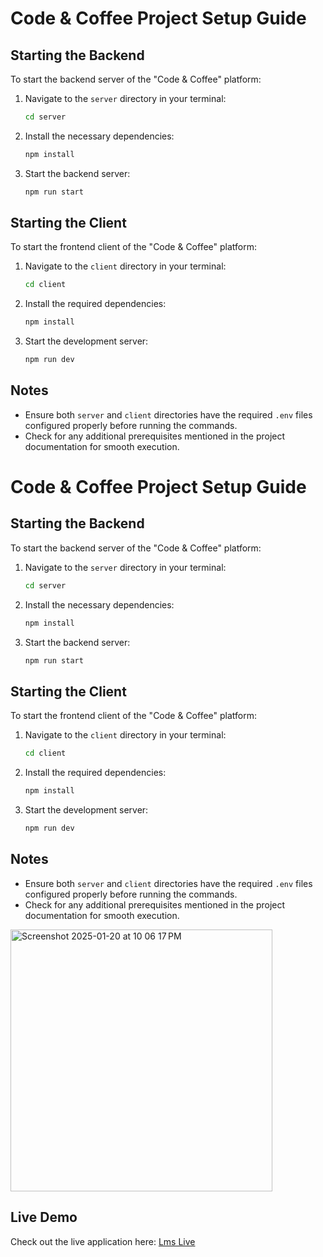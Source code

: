 # Code & Coffee Project Setup Guide

## Starting the Backend
To start the backend server of the "Code & Coffee" platform:

1. Navigate to the `server` directory in your terminal:
   ```bash
   cd server
   ```

2. Install the necessary dependencies:
   ```bash
   npm install
   ```

3. Start the backend server:
   ```bash
   npm run start
   ```

## Starting the Client
To start the frontend client of the "Code & Coffee" platform:

1. Navigate to the `client` directory in your terminal:
   ```bash
   cd client
   ```

2. Install the required dependencies:
   ```bash
   npm install
   ```

3. Start the development server:
   ```bash
   npm run dev
   ```

## Notes
- Ensure both `server` and `client` directories have the required `.env` files configured properly before running the commands.
- Check for any additional prerequisites mentioned in the project documentation for smooth execution.

# Code & Coffee Project Setup Guide

## Starting the Backend
To start the backend server of the "Code & Coffee" platform:

1. Navigate to the `server` directory in your terminal:
   ```bash
   cd server
   ```

2. Install the necessary dependencies:
   ```bash
   npm install
   ```

3. Start the backend server:
   ```bash
   npm run start
   ```

## Starting the Client
To start the frontend client of the "Code & Coffee" platform:

1. Navigate to the `client` directory in your terminal:
   ```bash
   cd client
   ```

2. Install the required dependencies:
   ```bash
   npm install
   ```

3. Start the development server:
   ```bash
   npm run dev
   ```

## Notes
- Ensure both `server` and `client` directories have the required `.env` files configured properly before running the commands.
- Check for any additional prerequisites mentioned in the project documentation for smooth execution.
  
<img width="419" alt="Screenshot 2025-01-20 at 10 06 17 PM" src="https://github.com/user-attachments/assets/37809185-833d-438e-92c2-817f817e4d7a" />


## Live Demo
Check out the live application here: [Lms Live]([https://bytechat.onrender.com](https://lms-learning-management-system-tlh7.onrender.com/))

